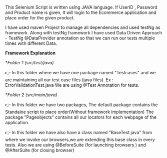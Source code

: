 This Selenium Script is written using JAVA language.
If UserID , Password and Product name is given, It will login to the Ecommerce application and place order for the given product.

I have used maven Project to manage all dependencies and used testNg as framework. 
Along with testNg framework I have used Data Driven Approach - TestNg @DataProvider annotation so that we can run our tests multiple times with different Data.

**Framework Explanation**

**Folder 1 (src/test/java)*

👉 In this folder where we have one package named "Testcases" and we are maintaining all our test case files (java files). Ex : ErrorValidationTest.java
We are using @Test Annotation for tests.

**Folder 2 (src/main/java)*

👉 In this folder we have two packages, The default package contains the Standaloe script to place order(Without framework implementation) 
The package "Pageobjects" contains all our locators for each webpage of the application.

👉 In this folder we have also have a class named "BaseTest.java" from where we invoke our browsers,we are extending this base class in every tests.
Also we are using @BeforeSuite (for launching browsers ) and @AfterSuite (for closing browser)
